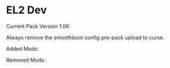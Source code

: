 # EL2 Dev
Current Pack Version 1.06

Always remove the smoothboot config pre-pack upload to curse.

Added Mods:


Removed Mods:

